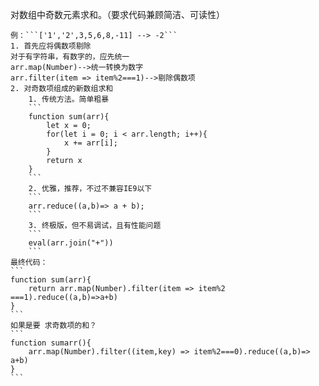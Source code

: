 对数组中奇数元素求和。（要求代码兼顾简洁、可读性）

    例：```['1','2',3,5,6,8,-11] --> -2```
    1. 首先应将偶数项剔除
    对于有字符串，有数字的，应先统一
    arr.map(Number)-->统一转换为数字
    arr.filter(item => item%2===1)-->剔除偶数项
    2. 对奇数项组成的新数组求和
        1. 传统方法。简单粗暴
        ```
        function sum(arr){
            let x = 0;
            for(let i = 0; i < arr.length; i++){
                x += arr[i];
            }
            return x
        }
        ```
        2. 优雅，推荐，不过不兼容IE9以下
        ```
        arr.reduce((a,b)=> a + b);
        ```
        3. 终极版，但不易调试，且有性能问题
        ```
        eval(arr.join("+"))
        ```
    最终代码：
    ```
    function sum(arr){
        return arr.map(Number).filter(item => item%2 ===1).reduce((a,b)=>a+b)
    }
    ```
    如果是要 求奇数项的和？
    ```
    function sumarr(){
        arr.map(Number).filter((item,key) => item%2===0).reduce((a,b)=> a+b)
    }
    ```